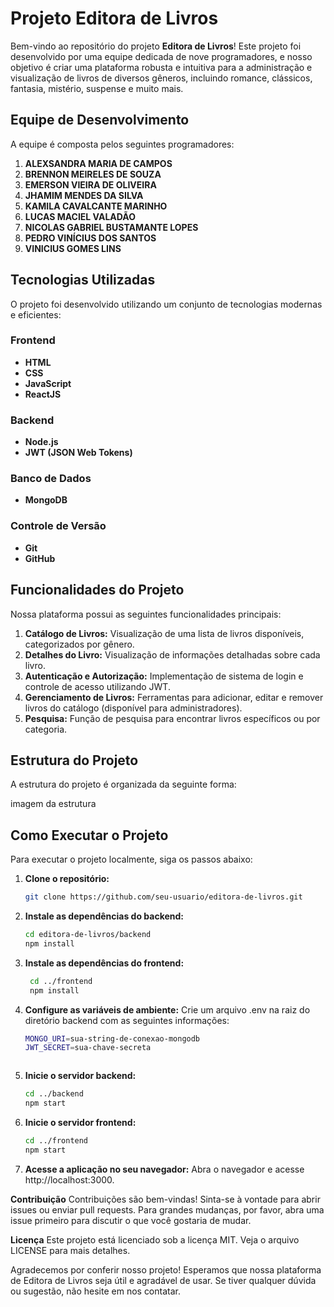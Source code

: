 # Projeto Editora de Livros

Bem-vindo ao repositório do projeto **Editora de Livros**! Este projeto foi desenvolvido por uma equipe dedicada de nove programadores, e nosso objetivo é criar uma plataforma robusta e intuitiva para a administração e visualização de livros de diversos gêneros, incluindo romance, clássicos, fantasia, mistério, suspense e muito mais.

## Equipe de Desenvolvimento

A equipe é composta pelos seguintes programadores:

1. **ALEXSANDRA MARIA DE CAMPOS**
2. **BRENNON MEIRELES DE SOUZA**
3. **EMERSON VIEIRA DE OLIVEIRA**
4. **JHAMIM MENDES DA SILVA**
5. **KAMILA CAVALCANTE MARINHO**
6. **LUCAS MACIEL VALADÃO**
7. **NICOLAS GABRIEL BUSTAMANTE LOPES**
8. **PEDRO VINÍCIUS DOS SANTOS**
9. **VINICIUS GOMES LINS**

## Tecnologias Utilizadas

O projeto foi desenvolvido utilizando um conjunto de tecnologias modernas e eficientes:

### Frontend
- **HTML**
- **CSS**
- **JavaScript**
- **ReactJS**

### Backend
- **Node.js**
- **JWT (JSON Web Tokens)**

### Banco de Dados
- **MongoDB**

### Controle de Versão
- **Git**
- **GitHub**

## Funcionalidades do Projeto

Nossa plataforma possui as seguintes funcionalidades principais:

1. **Catálogo de Livros:** Visualização de uma lista de livros disponíveis, categorizados por gênero.
2. **Detalhes do Livro:** Visualização de informações detalhadas sobre cada livro.
3. **Autenticação e Autorização:** Implementação de sistema de login e controle de acesso utilizando JWT.
4. **Gerenciamento de Livros:** Ferramentas para adicionar, editar e remover livros do catálogo (disponível para administradores).
5. **Pesquisa:** Função de pesquisa para encontrar livros específicos ou por categoria.

## Estrutura do Projeto

A estrutura do projeto é organizada da seguinte forma:

imagem da estrutura

## Como Executar o Projeto

Para executar o projeto localmente, siga os passos abaixo:

1. **Clone o repositório:**

   ```bash
   git clone https://github.com/seu-usuario/editora-de-livros.git
2. **Instale as dependências do backend:**
   ```bash
   cd editora-de-livros/backend
   npm install


3. **Instale as dependências do frontend:**
   ```bash
    cd ../frontend
    npm install


4. **Configure as variáveis de ambiente:**
Crie um arquivo .env na raiz do diretório backend com as seguintes informações:

   ```bash
   MONGO_URI=sua-string-de-conexao-mongodb
   JWT_SECRET=sua-chave-secreta


   
5. **Inicie o servidor backend:**

    ```bash
    cd ../backend
    npm start

    
6. **Inicie o servidor frontend:**

    ```bash
   cd ../frontend
   npm start


7. **Acesse a aplicação no seu navegador:**
Abra o navegador e acesse http://localhost:3000.

**Contribuição**
Contribuições são bem-vindas! Sinta-se à vontade para abrir issues ou enviar pull requests. Para grandes mudanças, por favor, abra uma issue primeiro para discutir o que você gostaria de mudar.

**Licença**
Este projeto está licenciado sob a licença MIT. Veja o arquivo LICENSE para mais detalhes.

Agradecemos por conferir nosso projeto! Esperamos que nossa plataforma de Editora de Livros seja útil e agradável de usar. Se tiver qualquer dúvida ou sugestão, não hesite em nos contatar.
